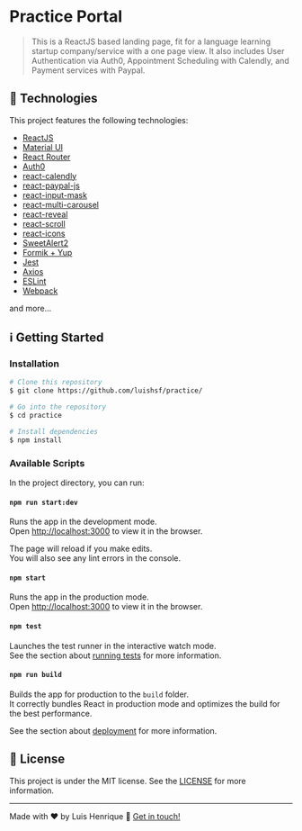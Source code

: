 # __Practice__ Portal

> This is a ReactJS based landing page, fit for a language learning startup company/service with a one page view. It also includes User Authentication via Auth0, Appointment Scheduling with Calendly, and Payment services with Paypal.


## :rocket: Technologies

This project features the following technologies:

-  [ReactJS](https://reactjs.org/)
-  [Material UI](https://v3.mui.com/)
-  [React Router](https://reactrouter.com/)
-  [Auth0](https://auth0.com/)
-  [react-calendly](https://github.com/tcampb/react-calendly)
-  [react-paypal-js](https://github.com/paypal/react-paypal-js)
-  [react-input-mask](https://github.com/sanniassin/react-input-mask)
-  [react-multi-carousel](https://github.com/YIZHUANG/react-multi-carousel)
-  [react-reveal](https://github.com/rnosov/react-reveal)
-  [react-scroll](https://github.com/fisshy/react-scroll)
-  [react-icons](https://github.com/react-icons/react-icons)
-  [SweetAlert2](https://sweetalert2.github.io/)
-  [Formik + Yup](https://jaredpalmer.com/formik/)
-  [Jest](https://jestjs.io/)
-  [Axios](https://github.com/axios/axios)
-  [ESLint](https://eslint.org/)
-  [Webpack](https://webpack.js.org//)

and more...

## :information_source: Getting Started

### Installation

```bash
# Clone this repository
$ git clone https://github.com/luishsf/practice/

# Go into the repository
$ cd practice

# Install dependencies
$ npm install
```

### Available Scripts

In the project directory, you can run:

#### `npm run start:dev`

Runs the app in the development mode.\
Open [http://localhost:3000](http://localhost:3000) to view it in the browser.

The page will reload if you make edits.\
You will also see any lint errors in the console.

#### `npm start`

Runs the app in the production mode.\
Open [http://localhost:3000](http://localhost:3000) to view it in the browser.

#### `npm test`

Launches the test runner in the interactive watch mode.\
See the section about [running tests](https://facebook.github.io/create-react-app/docs/running-tests) for more information.

#### `npm run build`

Builds the app for production to the `build` folder.\
It correctly bundles React in production mode and optimizes the build for the best performance.

See the section about [deployment](https://facebook.github.io/create-react-app/docs/deployment) for more information.


## :memo: License
This project is under the MIT license. See the [LICENSE](https://github.com/luishsf/practice/blob/main/LICENSE) for more information.

---

Made with ♥ by Luis Henrique :wave: [Get in touch!](https://www.linkedin.com/in/luishsf/)
